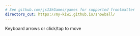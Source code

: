 ```yaml
---
# See github.com/js13kGames/games for supported frontmatter
directors_cut: https://my-kiwi.github.io/snowball/
---
```

Keyboard arrows or click/tap to move